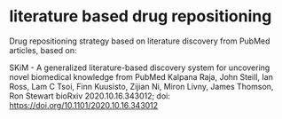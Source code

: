 # literature based drug repositioning
Drug repositioning strategy based on literature discovery from PubMed articles, based on:

SKiM - A generalized literature-based discovery system for uncovering novel biomedical knowledge from PubMed
Kalpana Raja, John Steill, Ian Ross, Lam C Tsoi, Finn Kuusisto, Zijian Ni, Miron Livny, James Thomson, Ron Stewart
bioRxiv 2020.10.16.343012; doi: https://doi.org/10.1101/2020.10.16.343012
